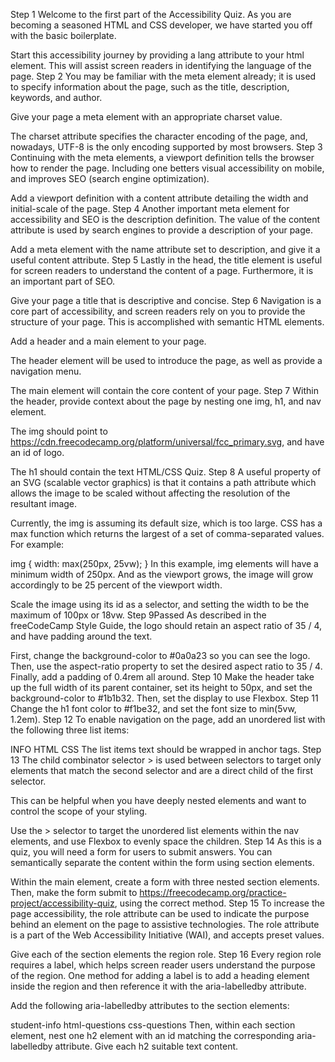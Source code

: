 Step 1
Welcome to the first part of the Accessibility Quiz. As you are becoming a seasoned HTML and CSS developer, we have started you off with the basic boilerplate.

Start this accessibility journey by providing a lang attribute to your html element. This will assist screen readers in identifying the language of the page.
Step 2
You may be familiar with the meta element already; it is used to specify information about the page, such as the title, description, keywords, and author.

Give your page a meta element with an appropriate charset value.

The charset attribute specifies the character encoding of the page, and, nowadays, UTF-8 is the only encoding supported by most browsers.
Step 3
Continuing with the meta elements, a viewport definition tells the browser how to render the page. Including one betters visual accessibility on mobile, and improves SEO (search engine optimization).

Add a viewport definition with a content attribute detailing the width and initial-scale of the page.
Step 4
Another important meta element for accessibility and SEO is the description definition. The value of the content attribute is used by search engines to provide a description of your page.

Add a meta element with the name attribute set to description, and give it a useful content attribute.
Step 5
Lastly in the head, the title element is useful for screen readers to understand the content of a page. Furthermore, it is an important part of SEO.

Give your page a title that is descriptive and concise.
Step 6
Navigation is a core part of accessibility, and screen readers rely on you to provide the structure of your page. This is accomplished with semantic HTML elements.

Add a header and a main element to your page.

The header element will be used to introduce the page, as well as provide a navigation menu.

The main element will contain the core content of your page.
Step 7
Within the header, provide context about the page by nesting one img, h1, and nav element.

The img should point to https://cdn.freecodecamp.org/platform/universal/fcc_primary.svg, and have an id of logo.

The h1 should contain the text HTML/CSS Quiz.
Step 8
A useful property of an SVG (scalable vector graphics) is that it contains a path attribute which allows the image to be scaled without affecting the resolution of the resultant image.

Currently, the img is assuming its default size, which is too large. CSS has a max function which returns the largest of a set of comma-separated values. For example:

img {
width: max(250px, 25vw);
}
In this example, img elements will have a minimum width of 250px. And as the viewport grows, the image will grow accordingly to be 25 percent of the viewport width.

Scale the image using its id as a selector, and setting the width to be the maximum of 100px or 18vw.
Step 9Passed
As described in the freeCodeCamp Style Guide, the logo should retain an aspect ratio of 35 / 4, and have padding around the text.

First, change the background-color to #0a0a23 so you can see the logo. Then, use the aspect-ratio property to set the desired aspect ratio to 35 / 4. Finally, add a padding of 0.4rem all around.
Step 10
Make the header take up the full width of its parent container, set its height to 50px, and set the background-color to #1b1b32. Then, set the display to use Flexbox.
Step 11
Change the h1 font color to #f1be32, and set the font size to min(5vw, 1.2em).
Step 12
To enable navigation on the page, add an unordered list with the following three list items:

INFO
HTML
CSS
The list items text should be wrapped in anchor tags.
Step 13
The child combinator selector > is used between selectors to target only elements that match the second selector and are a direct child of the first selector.

This can be helpful when you have deeply nested elements and want to control the scope of your styling.

Use the > selector to target the unordered list elements within the nav elements, and use Flexbox to evenly space the children.
Step 14
As this is a quiz, you will need a form for users to submit answers. You can semantically separate the content within the form using section elements.

Within the main element, create a form with three nested section elements. Then, make the form submit to https://freecodecamp.org/practice-project/accessibility-quiz, using the correct method.
Step 15
To increase the page accessibility, the role attribute can be used to indicate the purpose behind an element on the page to assistive technologies. The role attribute is a part of the Web Accessibility Initiative (WAI), and accepts preset values.

Give each of the section elements the region role.
Step 16
Every region role requires a label, which helps screen reader users understand the purpose of the region. One method for adding a label is to add a heading element inside the region and then reference it with the aria-labelledby attribute.

Add the following aria-labelledby attributes to the section elements:

student-info
html-questions
css-questions
Then, within each section element, nest one h2 element with an id matching the corresponding aria-labelledby attribute. Give each h2 suitable text content.

